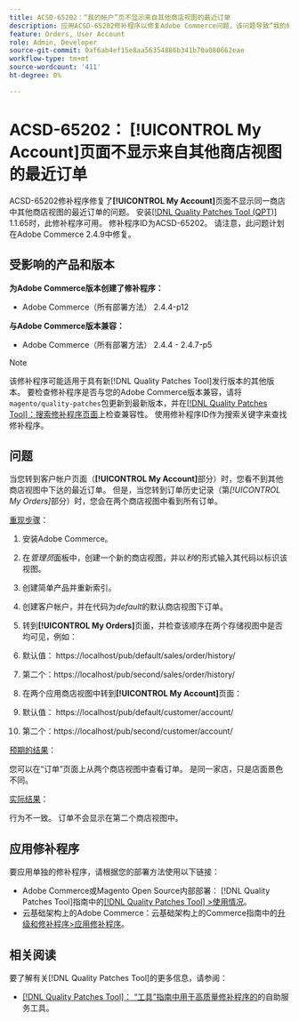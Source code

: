 ```yaml
---
title: ACSD-65202：“我的帐户”页不显示来自其他商店视图的最近订单
description: 应用ACSD-65202修补程序以修复Adobe Commerce问题，该问题导致“我的帐户”页面不显示同一商店中其他商店视图的最近订单。
feature: Orders, User Account
role: Admin, Developer
source-git-commit: 0af6ab4ef15e8aa56354886b341b70a080662eae
workflow-type: tm+mt
source-wordcount: '411'
ht-degree: 0%

---
```



# ACSD-65202： [!UICONTROL My Account]页面不显示来自其他商店视图的最近订单

ACSD-65202修补程序修复了&#x200B;**[!UICONTROL My Account]**&#x200B;页面不显示同一商店中其他商店视图的最近订单的问题。 安装[[!DNL Quality Patches Tool (QPT)]](/help/tools/quality-patches-tool/quality-patches-tool-to-self-serve-quality-patches.md) 1.1.65时，此修补程序可用。 修补程序ID为ACSD-65202。 请注意，此问题计划在Adobe Commerce 2.4.9中修复。

## 受影响的产品和版本

**为Adobe Commerce版本创建了修补程序：**

* Adobe Commerce（所有部署方法） 2.4.4-p12

**与Adobe Commerce版本兼容：**

* Adobe Commerce（所有部署方法） 2.4.4 - 2.4.7-p5

>[!NOTE]
>
>该修补程序可能适用于具有新[!DNL Quality Patches Tool]发行版本的其他版本。 要检查修补程序是否与您的Adobe Commerce版本兼容，请将`magento/quality-patches`包更新到最新版本，并在[[!DNL Quality Patches Tool]：搜索修补程序页面](https://experienceleague.adobe.com/tools/commerce-quality-patches/index.html?lang=zh-Hans)上检查兼容性。 使用修补程序ID作为搜索关键字来查找修补程序。

## 问题

当您转到客户帐户页面（**[!UICONTROL My Account]**&#x200B;部分）时，您看不到其他商店视图中下达的最近订单。 但是，当您转到订单历史记录（第&#x200B;*[!UICONTROL My Orders]*&#x200B;部分）时，您会在两个商店视图中看到所有订单。

<u>重现步骤</u>：

1. 安装Adobe Commerce。
1. 在&#x200B;*管理员*&#x200B;面板中，创建一个新的商店视图，并以&#x200B;*秒*&#x200B;的形式输入其代码以标识该视图。
1. 创建简单产品并重新索引。
1. 创建客户帐户，并在代码为&#x200B;*default*&#x200B;的默认商店视图下订单。
1. 转到&#x200B;**[!UICONTROL My Orders]**&#x200B;页面，并检查该顺序在两个存储视图中是否均可见，例如：
1. 默认值： https://localhost/pub/default/sales/order/history/
1. 第二个：https://localhost/pub/second/sales/order/history/

1. 在两个应用商店视图中转到&#x200B;**[!UICONTROL My Account]**&#x200B;页面：
1. 默认值： https://localhost/pub/default/customer/account/
1. 第二个：https://localhost/pub/second/customer/account/

<u>预期的结果</u>：

您可以在“订单”页面上从两个商店视图中查看订单。 是同一家店，只是店面景色不同。

<u>实际结果</u>：

行为不一致。 订单不会显示在第二个商店视图中。

## 应用修补程序

要应用单独的修补程序，请根据您的部署方法使用以下链接：

* Adobe Commerce或Magento Open Source内部部署： [!DNL Quality Patches Tool]指南中的[[!DNL Quality Patches Tool] >使用情况](/help/tools/quality-patches-tool/usage.md)。
* 云基础架构上的Adobe Commerce：云基础架构上的Commerce指南中的[升级和修补程序>应用修补程序](https://experienceleague.adobe.com/docs/commerce-cloud-service/user-guide/develop/upgrade/apply-patches.html?lang=zh-Hans)。

## 相关阅读

要了解有关[!DNL Quality Patches Tool]的更多信息，请参阅：

* [[!DNL Quality Patches Tool]： “工具”指南中用于高质量修补程序的](/help/tools/quality-patches-tool/quality-patches-tool-to-self-serve-quality-patches.md)的自助服务工具。
